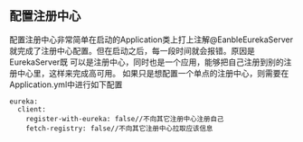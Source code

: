 ## 配置注册中心
配置注册中心非常简单在启动的Application类上打上注解@EanbleEurekaServer
就完成了注册中心配置。但在启动之后，每一段时间就会报错。原因是EurekaServer既
可以是注册中心，同时也是一个应用，能够把自己注册到别的注册中心里，这样来完成高可用。
如果只是想配置一个单点的注册中心，则需要在Application.yml中进行如下配置
```
eureka:
  client:
    register-with-eureka: false//不向其它注册中心注册自己
    fetch-registry: false//不向其它注册中心拉取应该信息
```